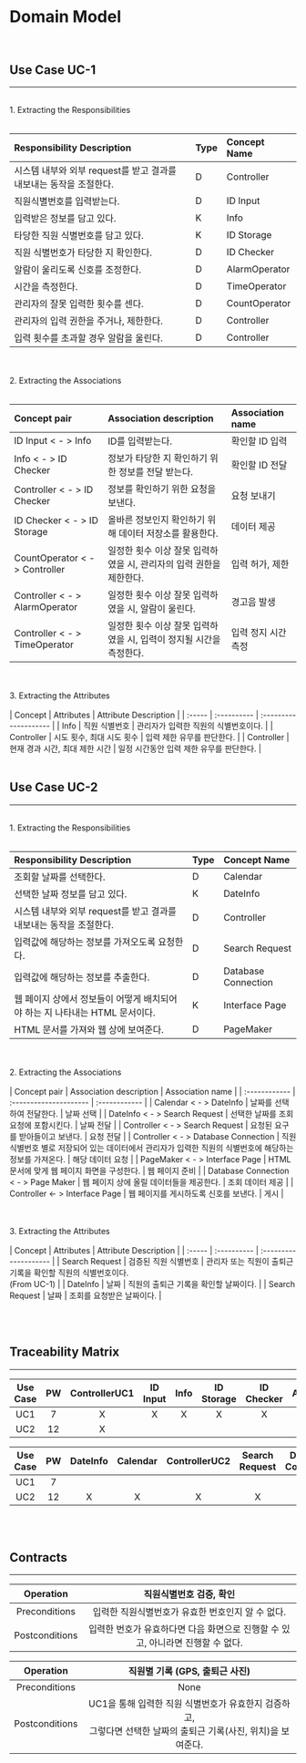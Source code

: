 # Domain Model <br><br>

## Use Case UC-1<br>

---

<br>
 1. Extracting the Responsibilities<br><br>

| Responsibility Description                                         | Type | Concept Name  |
| :----------------------------------------------------------------- | :--- | :------------ |
| 시스템 내부와 외부 request를 받고 결과를 내보내는 동작을 조절한다. | D    | Controller    |
| 직원식별번호를 입력받는다.                                         | D    | ID Input      |
| 입력받은 정보를 담고 있다.                                         | K    | Info         |
| 타당한 직원 식별번호를 담고 있다.                                  | K    | ID Storage    |
| 직원 식별번호가 타당한 지 확인한다.                                | D    | ID Checker    |
| 알람이 울리도록 신호를 조정한다.                                   | D    | AlarmOperator |
| 시간을 측정한다.                                                   | D    | TimeOperator  |
| 관리자의 잘못 입력한 횟수를 센다.                                  | D    | CountOperator |
| 관리자의 입력 권한을 주거나, 제한한다.                             | D    | Controller    |
| 입력 횟수를 초과할 경우 알람을 울린다.                             | D    | Controller    |


<br><br> 2. Extracting the Associations<br><br>

| Concept pair                   | Association description                                             | Association name    |
| :----------------------------- | :------------------------------------------------------------------ | :------------------ |
| ID Input < - > Info         | ID를 입력받는다.                  | 확인할 ID 입력      |
| Info < - > ID Checker          | 정보가 타당한 지 확인하기 위한 정보를 전달 받는다.                  | 확인할 ID 전달      |
| Controller < - > ID Checker    | 정보를 확인하기 위한 요청을 보낸다.                                 | 요청 보내기         |
| ID Checker < - > ID Storage    | 올바른 정보인지 확인하기 위해 데이터 저장소를 활용한다.             | 데이터 제공         |
| CountOperator < - > Controller | 일정한 횟수 이상 잘못 입력하였을 시, 관리자의 입력 권한을 제한한다. | 입력 허가, 제한     |
| Controller < - > AlarmOperator | 일정한 횟수 이상 잘못 입력하였을 시, 알람이 울린다.                 | 경고음 발생         |
| Controller < - > TimeOperator  | 일정한 횟수 이상 잘못 입력하였을 시, 입력이 정지될 시간을 측정한다. | 입력 정지 시간 측정 |

<br><br> 3. Extracting the Attributes<br><br>
| Concept | Attributes | Attribute Description |
| :----- | :---------- | :-------------------- |
| Info | 직원 식별번호 | 관리자가 입력한 직원의 식별번호이다. |
| Controller | 시도 횟수, 최대 시도 횟수 | 입력 제한 유무를 판단한다. |
| Controller | 현재 경과 시간, 최대 제한 시간 | 일정 시간동안 입력 제한 유무를 판단한다. |
<br><br>

## Use Case UC-2 <br>

---

<br>
1. Extracting the Responsibilities<br><br>

| Responsibility Description                                                  | Type | Concept Name        |
| :-------------------------------------------------------------------------- | :--- | :------------------ |
| 조회할 날짜를 선택한다.       | D    | Calendar          |
| 선택한 날짜 정보를 담고 있다.          | K    | DateInfo          |
| 시스템 내부와 외부 request를 받고 결과를 내보내는 동작을 조절한다.          | D    | Controller          |
| 입력값에 해당하는 정보를 가져오도록 요청한다.                               | D    | Search Request      |
| 입력값에 해당하는 정보를 추출한다.                                          | D    | Database Connection |
| 웹 페이지 상에서 정보들이 어떻게 배치되어야 하는 지 나타내는 HTML 문서이다. | K    | Interface Page      |
| HTML 문서를 가져와 웹 상에 보여준다.                                        | D    | PageMaker           |

<br><br> 2. Extracting the Associations<br><br>
| Concept pair | Association description | Association name |
| :------------ | :--------------------- | :------------ |
| Calendar < - > DateInfo | 날짜를 선택하여 전달한다. | 날짜 선택 |
| DateInfo < - > Search Request | 선택한 날짜를 조회 요청에 포함시킨다. | 날짜 전달 |
| Controller < - > Search Request | 요청된 요구를 받아들이고 보낸다. | 요청 전달 |
| Controller < - > Database Connection | 직원 식별번호 별로 저장되어 있는 데이터에서 관리자가 입력한 직원의 식별번호에 해당하는 정보를 가져온다. | 해당 데이터 요청 |
| PageMaker < - > Interface Page | HTML 문서에 맞게 웹 페이지 화면을 구성한다. | 웹 페이지 준비 |
| Database Connection < - > Page Maker | 웹 페이지 상에 올릴 데이터들을 제공한다. | 조회 데이터 제공 |
| Controller <- > Interface Page | 웹 페이지를 게시하도록 신호를 보낸다. | 게시 |

<br><br> 3. Extracting the Attributes<br><br>
| Concept | Attributes | Attribute Description |
| :----- | :---------- | :-------------------- |
| Search Request | 검증된 직원 식별번호 | 관리자 또는 직원이 출퇴근 기록을 확인할 직원의 식별번호이다.<br>(From UC-1) |
| DateInfo | 날짜 | 직원의 출퇴근 기록을 확인할 날짜이다. |
| Search Request | 날짜 | 조회를 요청받은 날짜이다. |

<br><br>
## Traceability Matrix <br>
---
| Use Case | PW | ControllerUC1 | ID Input |     Info    |   ID Storage   |      ID Checker     |  AlarmOperator | TimeOperator | CountOperator |
|:--------:|:--:|:-----------:|:--------:|:-----------:|:--------------:|:-------------------:|:--------------:|:------------:|:-------------:|
| UC1      | 7  | X           | X        | X           | X              | X                   | X              | X            | X             |
| UC2      | 12 | X           |          |             |                |                     |                |              |               |

|     Use Case     |  PW  |   DateInfo  | Calendar | ControllerUC2 | Search Request | Database Connection | Interface Page |   PageMaker  |
|:--------:|:--:|:-----------:|:--------:|:-----------:|:--------------:|:-------------------:|:--------------:|:------------:|
| UC1      | 7  |             |          |             |                |                     |                |              |
| UC2      | 12 | X           | X        | X           | X              | X                   | X              | X            |

<br><br>
## Contracts
---
| Operation |     직원식별번호 검증, 확인    |
|:---------:|:------------------------------:|
| Preconditions       | 입력한 직원식별번호가 유효한 번호인지 알 수 없다.                              |
| Postconditions       | 입력한 번호가 유효하다면 다음 화면으로 진행할 수 있고, 아니라면 진행할 수 없다.                 |

| Operation | 직원별 기록 (GPS, 출퇴근 사진) |
|:---------:|:------------------------------:|
| Preconditions       | None                              |
| Postconditions       | UC1을 통해 입력한 직원 식별번호가 유효한지 검증하고, <br>그렇다면 선택한 날짜의 출퇴근 기록(사진, 위치)을 보여준다.                              |